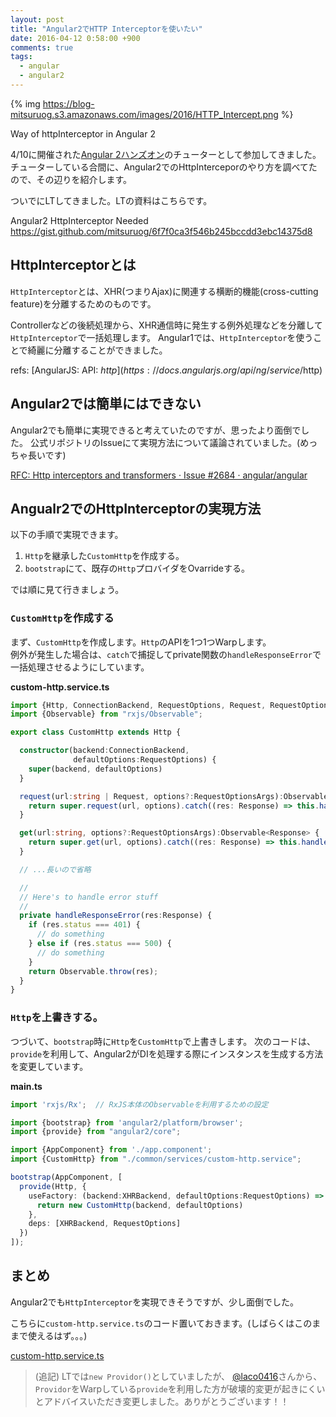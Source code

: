 ```yaml
---
layout: post
title: "Angular2でHTTP Interceptorを使いたい"
date: 2016-04-12 0:58:00 +900
comments: true
tags:
  - angular
  - angular2
---
```


{% img https://blog-mitsuruog.s3.amazonaws.com/images/2016/HTTP_Intercept.png %}

Way of httpInterceptor in Angular 2

4/10に開催された[Angular 2ハンズオン](http://connpass.com/event/28985/)のチューターとして参加してきました。  
チューターしている合間に、Angular2でのHttpInterceporのやり方を調べてたので、その辺りを紹介します。

<!-- more -->

ついでにLTしてきました。LTの資料はこちらです。

Angular2 HttpInterceptor Needed  
<https://gist.github.com/mitsuruog/6f7f0ca3f546b245bccdd3ebc14375d8>

## HttpInterceptorとは

`HttpInterceptor`とは、XHR(つまりAjax)に関連する横断的機能(cross-cutting feature)を分離するためのものです。

Controllerなどの後続処理から、XHR通信時に発生する例外処理などを分離して`HttpInterceptor`で一括処理します。
Angular1では、`HttpInterceptor`を使うことで綺麗に分離することができました。

refs: [AngularJS: API: $http](https://docs.angularjs.org/api/ng/service/$http)

## Angular2では簡単にはできない

Angular2でも簡単に実現できると考えていたのですが、思ったより面倒でした。
公式リポジトリのIssueにて実現方法について議論されていました。(めっちゃ長いです)

[RFC: Http interceptors and transformers · Issue #2684 · angular/angular](https://github.com/angular/angular/issues/2684) 

## Angualr2でのHttpInterceptorの実現方法

以下の手順で実現できます。

1. `Http`を継承した`CustomHttp`を作成する。
1. `bootstrap`にて、既存の`Http`プロバイダをOvarrideする。

では順に見て行きましょう。

### `CustomHttp`を作成する

まず、`CustomHttp`を作成します。`Http`のAPIを1つ1つWarpします。  
例外が発生した場合は、`catch`で捕捉してprivate関数の`handleResponseError`で一括処理させるようにしています。

**custom-http.service.ts**
```ts
import {Http, ConnectionBackend, RequestOptions, Request, RequestOptionsArgs, Response} from "angular2/http";
import {Observable} from "rxjs/Observable";

export class CustomHttp extends Http {

  constructor(backend:ConnectionBackend,
              defaultOptions:RequestOptions) {
    super(backend, defaultOptions)
  }

  request(url:string | Request, options?:RequestOptionsArgs):Observable<Response> {
    return super.request(url, options).catch((res: Response) => this.handleResponseError(res));
  }

  get(url:string, options?:RequestOptionsArgs):Observable<Response> {
    return super.get(url, options).catch((res: Response) => this.handleResponseError(res));
  }

  // ...長いので省略

  //
  // Here's to handle error stuff
  // 
  private handleResponseError(res:Response) {
    if (res.status === 401) {
      // do something
    } else if (res.status === 500) {
      // do something
    }
    return Observable.throw(res);
  }
}
```

### `Http`を上書きする。

つづいて、`bootstrap`時に`Http`を`CustomHttp`で上書きします。
次のコードは、`provide`を利用して、Angular2がDIを処理する際にインスタンスを生成する方法を変更しています。

**main.ts**
```ts
import 'rxjs/Rx';  // RxJS本体のObservableを利用するための設定

import {bootstrap} from 'angular2/platform/browser';
import {provide} from "angular2/core";

import {AppComponent} from './app.component';
import {CustomHttp} from "./common/services/custom-http.service";

bootstrap(AppComponent, [
  provide(Http, {
    useFactory: (backend:XHRBackend, defaultOptions:RequestOptions) => {
      return new CustomHttp(backend, defaultOptions)
    },
    deps: [XHRBackend, RequestOptions]
  })
]);
```

## まとめ

Angular2でも`HttpInterceptor`を実現できそうですが、少し面倒でした。

こちらに`custom-http.service.ts`のコード置いておきます。(しばらくはこのままで使えるはず。。。)

[custom-http.service.ts](https://gist.github.com/mitsuruog/6f7f0ca3f546b245bccdd3ebc14375d8#file-custom-http-service-ts)

> (追記)
LTでは`new Providor()`としていましたが、 [@laco0416](https://twitter.com/laco0416)さんから、
`Providor`をWarpしている`provide`を利用した方が破壊的変更が起きにくいとアドバイスいただき変更しました。ありがとうございます！！
